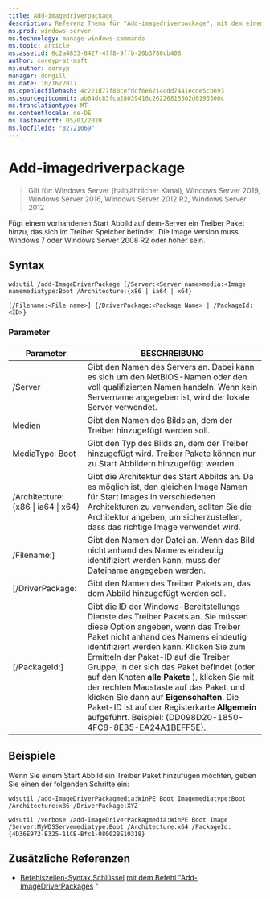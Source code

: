 ```yaml
---
title: Add-imagedriverpackage
description: Referenz Thema für "Add-imagedriverpackage", mit dem einem vorhandenen Start Abbild auf dem Server ein Treiber Paket hinzugefügt wird, das sich im Treiber Speicher befindet.
ms.prod: windows-server
ms.technology: manage-windows-commands
ms.topic: article
ms.assetid: 6c2a4833-6427-47f8-9ffb-20b3786cb406
author: coreyp-at-msft
ms.author: coreyp
manager: dongill
ms.date: 10/16/2017
ms.openlocfilehash: 4c221d77f80cefdcf6e6214cdd7441ecde5cb693
ms.sourcegitcommit: ab64dc83fca28039416c26226815502d0193500c
ms.translationtype: MT
ms.contentlocale: de-DE
ms.lasthandoff: 05/01/2020
ms.locfileid: "82721069"
---
```

# <a name="add-imagedriverpackage"></a>Add-imagedriverpackage

> Gilt für: Windows Server (halbjährlicher Kanal), Windows Server 2019, Windows Server 2016, Windows Server 2012 R2, Windows Server 2012

Fügt einem vorhandenen Start Abbild auf dem-Server ein Treiber Paket hinzu, das sich im Treiber Speicher befindet. Die Image Version muss Windows 7 oder Windows Server 2008 R2 oder höher sein.

## <a name="syntax"></a>Syntax
```
wdsutil /add-ImageDriverPackage [/Server:<Server name>media:<Image namemediatype:Boot /Architecture:{x86 | ia64 | x64} 
```
```
[/Filename:<File name>] {/DriverPackage:<Package Name> | /PackageId:<ID>}
```
### <a name="parameters"></a>Parameter

|                 Parameter                  |                                                                                                                                                                                                            BESCHREIBUNG                                                                                                                                                                                                             |
|--------------------------------------------|------------------------------------------------------------------------------------------------------------------------------------------------------------------------------------------------------------------------------------------------------------------------------------------------------------------------------------------------------------------------------------------------------------------------------------|
|           /Server<Server name>           |                                                                                                                                               Gibt den Namen des Servers an. Dabei kann es sich um den NetBIOS-Namen oder den voll qualifizierten Namen handeln. Wenn kein Servername angegeben ist, wird der lokale Server verwendet.                                                                                                                                                |
|             Medien<Image name>             |                                                                                                                                                                                       Gibt den Namen des Bilds an, dem der Treiber hinzugefügt werden soll.                                                                                                                                                                                        |
|               MediaType: Boot               |                                                                                                                                                                Gibt den Typ des Bilds an, dem der Treiber hinzugefügt wird. Treiber Pakete können nur zu Start Abbildern hinzugefügt werden.                                                                                                                                                                 |
| /Architecture: {x86 &#124; ia64 &#124; x64} |                                                                                                       Gibt die Architektur des Start Abbilds an. Da es möglich ist, den gleichen Image Namen für Start Images in verschiedenen Architekturen zu verwenden, sollten Sie die Architektur angeben, um sicherzustellen, dass das richtige Image verwendet wird.                                                                                                        |
|           /Filename:<File name>]           |                                                                                                                                                        Gibt den Namen der Datei an. Wenn das Bild nicht anhand des Namens eindeutig identifiziert werden kann, muss der Dateiname angegeben werden.                                                                                                                                                        |
|           [/DriverPackage:<Name>           |                                                                                                                                                                                   Gibt den Namen des Treiber Pakets an, das dem Abbild hinzugefügt werden soll.                                                                                                                                                                                    |
|             [/PackageId:<ID>]              | Gibt die ID der Windows-Bereitstellungs Dienste des Treiber Pakets an. Sie müssen diese Option angeben, wenn das Treiber Paket nicht anhand des Namens eindeutig identifiziert werden kann. Klicken Sie zum Ermitteln der Paket-ID auf die Treiber Gruppe, in der sich das Paket befindet (oder auf den Knoten **alle Pakete** ), klicken Sie mit der rechten Maustaste auf das Paket, und klicken Sie dann auf **Eigenschaften**. Die Paket-ID ist auf der Registerkarte **Allgemein** aufgeführt. Beispiel: {DD098D20-1850-4FC8-8E35-EA24A1BEFF5E}. |

## <a name="examples"></a>Beispiele
Wenn Sie einem Start Abbild ein Treiber Paket hinzufügen möchten, geben Sie einen der folgenden Schritte ein:
```
wdsutil /add-ImageDriverPackagmedia:WinPE Boot Imagemediatype:Boot /Architecture:x86 /DriverPackage:XYZ
```
```
wdsutil /verbose /add-ImageDriverPackagmedia:WinPE Boot Image /Server:MyWDSServemediatype:Boot /Architecture:x64 /PackageId:{4D36E972-E325-11CE-Bfc1-08002BE10318}
```
## <a name="additional-references"></a>Zusätzliche Referenzen
- [Befehlszeilen-Syntax Schlüssel](command-line-syntax-key.md)
[mit dem Befehl "Add-ImageDriverPackages](using-the-add-imagedriverpackages-command.md) "
